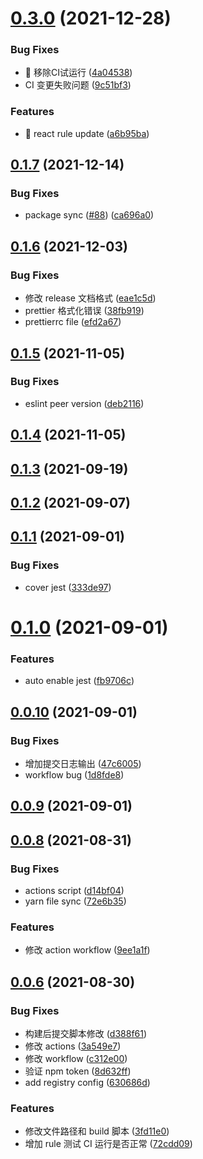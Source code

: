 # [0.3.0](https://github.com/lark-org/eslint-config-lark/compare/v0.2.0...v0.3.0) (2021-12-28)


### Bug Fixes

* 🐛 移除CI试运行 ([4a04538](https://github.com/lark-org/eslint-config-lark/commit/4a045388ded7eceba9eb562190253b9ab2806c00))
* CI 变更失败问题 ([9c51bf3](https://github.com/lark-org/eslint-config-lark/commit/9c51bf31c33164a845f544ac781711c90b414f4b))


### Features

* 🎸 react rule update ([a6b95ba](https://github.com/lark-org/eslint-config-lark/commit/a6b95ba161f74b029a079afda14d00cb0a6a02f3))

## [0.1.7](https://github.com/lark-org/eslint-config-lark/compare/v0.1.6...v0.1.7) (2021-12-14)

### Bug Fixes

- package sync ([#88](https://github.com/lark-org/eslint-config-lark/issues/88)) ([ca696a0](https://github.com/lark-org/eslint-config-lark/commit/ca696a08622ea75e514a6a16c82cc665d77683f6))

## [0.1.6](https://github.com/lark-org/eslint-config-lark/compare/v0.1.5...v0.1.6) (2021-12-03)

### Bug Fixes

- 修改 release 文档格式 ([eae1c5d](https://github.com/lark-org/eslint-config-lark/commit/eae1c5d95fb43e71f81f2535e97086b33b8e5365))
- prettier 格式化错误 ([38fb919](https://github.com/lark-org/eslint-config-lark/commit/38fb9198782fbe69effa535e83d8c721cd575717))
- prettierrc file ([efd2a67](https://github.com/lark-org/eslint-config-lark/commit/efd2a67801914f23fa618ab3659bce4e42dfd7b4))

## [0.1.5](https://github.com/lark-org/eslint-config-lark/compare/v0.1.4...v0.1.5) (2021-11-05)

### Bug Fixes

- eslint peer version ([deb2116](https://github.com/lark-org/eslint-config-lark/commit/deb21168029c1de8fb7a6ac97584c7ad6fdba7d3))

## [0.1.4](https://github.com/lark-org/eslint-config-lark/compare/v0.1.3...v0.1.4) (2021-11-05)

## [0.1.3](https://github.com/lark-org/eslint-config-lark/compare/v0.1.2...v0.1.3) (2021-09-19)

## [0.1.2](https://github.com/lark-org/eslint-config-lark/compare/v0.1.1...v0.1.2) (2021-09-07)

## [0.1.1](https://github.com/lark-org/eslint-config-lark/compare/v0.1.0...v0.1.1) (2021-09-01)

### Bug Fixes

- cover jest ([333de97](https://github.com/lark-org/eslint-config-lark/commit/333de972aeb81fc6758d6045aac67763a2b7d033))

# [0.1.0](https://github.com/lark-org/eslint-config-lark/compare/v0.0.10...v0.1.0) (2021-09-01)

### Features

- auto enable jest ([fb9706c](https://github.com/lark-org/eslint-config-lark/commit/fb9706c4669ee3b0d30c39c9249b86a952e65595))

## [0.0.10](https://github.com/lark-org/eslint-config-lark/compare/v0.0.9...v0.0.10) (2021-09-01)

### Bug Fixes

- 增加提交日志输出 ([47c6005](https://github.com/lark-org/eslint-config-lark/commit/47c60050d1fc628c60db90db8dfd2dcae39caac9))
- workflow bug ([1d8fde8](https://github.com/lark-org/eslint-config-lark/commit/1d8fde8936e3ce95c55779d9f903624d969b6025))

## [0.0.9](https://github.com/lark-org/eslint-config-lark/compare/v0.0.9...v0.0.10) (2021-09-01)

## [0.0.8](https://github.com/lark-org/eslint-config-lark/compare/v0.0.9...v0.0.10) (2021-08-31)

### Bug Fixes

- actions script ([d14bf04](https://github.com/lark-org/eslint-config-lark/commit/d14bf04359c42a8b8b40db5d377890a2012535c6))
- yarn file sync ([72e6b35](https://github.com/lark-org/eslint-config-lark/commit/72e6b359d348e859bce0c0e7181ce65ea0da920b))

### Features

- 修改 action workflow ([9ee1a1f](https://github.com/lark-org/eslint-config-lark/commit/9ee1a1f7d1455ae1e10498049139dce2c4f5e011))

## [0.0.6](https://github.com/lark-org/eslint-config-lark/compare/v0.0.9...v0.0.10) (2021-08-30)

### Bug Fixes

- 构建后提交脚本修改 ([d388f61](https://github.com/lark-org/eslint-config-lark/commit/d388f61fffd384f03a5508cbd326359427e92530))
- 修改 actions ([3a549e7](https://github.com/lark-org/eslint-config-lark/commit/3a549e751cad5691880fdd55ea0550b5ab28b6b4))
- 修改 workflow ([c312e00](https://github.com/lark-org/eslint-config-lark/commit/c312e00c3b0540e905de43b5063a5728cc013abf))
- 验证 npm token ([8d632ff](https://github.com/lark-org/eslint-config-lark/commit/8d632ffd514ce9700186bb96ea6a28b37c8a7efb))
- add registry config ([630686d](https://github.com/lark-org/eslint-config-lark/commit/630686d19c68528f0699905869659d0a81de07a2))

### Features

- 修改文件路径和 build 脚本 ([3fd11e0](https://github.com/lark-org/eslint-config-lark/commit/3fd11e03381208f2ff8a06e53c159b090fb3e5f6))
- 增加 rule 测试 CI 运行是否正常 ([72cdd09](https://github.com/lark-org/eslint-config-lark/commit/72cdd099b874d091bc0eb7f7df2347d5b096d908))
